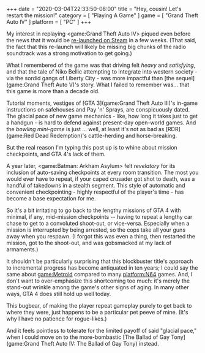 +++
date = "2020-03-04T22:33:50-08:00"
title = "Hey, cousin! Let's restart the mission!"
category = [ "Playing A Game" ]
game = [ "Grand Theft Auto IV" ]
platform = [ "PC" ]
+++

My interest in replaying <game:Grand Theft Auto IV> piqued even before the news that it would be <a href="https://www.pcgamer.com/gta-4-returns-to-steam-on-march-19-without-multiplayer/">re-launched on Steam</a> in a few weeks.  (That said, the fact that this re-launch will likely be missing big chunks of the radio soundtrack was a strong motivation to get going.)

What I remembered of the game was that driving felt <i>heavy</i> and <i>satisfying</i>, and that the tale of Niko Bellic attempting to integrate into western society - via the sordid gangs of Liberty City - was more impactful than [the sequel](game:Grand Theft Auto V)'s story.  What I failed to remember was... that this game is more than a decade old.

Tutorial moments, vestiges of [GTA 3](game:Grand Theft Auto III)'s in-game instructions on safehouses and Pay 'n' Sprays, are conspicuously dated.  The glacial pace of new game mechanics - like, how long it takes just to get a handgun - is hard to defend against present-day open-world games.  And the <i>bowling mini-game</i> is just ... well, at least it's not as bad as [RDR](game:Red Dead Redemption)'s cattle-herding and horse-breaking.

But the real reason I'm typing this post up is to whine about mission checkpoints, and GTA 4's lack of them.

A year later, <game:Batman: Arkham Asylum> felt <i>revelatory</i> for its inclusion of auto-saving checkpoints at every room transition.  The most you would ever have to repeat, if your caped crusader got shot to death, was a handful of takedowns in a stealth segment.  This style of automatic and convenient checkpointing - highly respectful of the player's time - has become a base expectation for me.

So it's a bit irritating to go back to the lengthy missions of GTA 4 with minimal, if any, mid-mission checkpoints -- having to repeat a lengthy car chase to get to a convoluted shoot-out, or vice-versa.  Especially when a mission is interrupted by being arrested, so the cops take all your guns away when you respawn.  (I forgot this was even a thing, then restarted the mission, got to the shoot-out, and was gobsmacked at my lack of armaments.)

It shouldn't be particularly surprising that this blockbuster title's approach to incremental progress has become antiquated in ten years; I could say the same about <game:Metroid> compared to many <platform:N64> games.  And, I don't want to over-emphasize this shortcoming too much: it's merely the stand-out wrinkle among the game's other signs of aging.  In many other ways, GTA 4 does still hold up well today.

This bugbear, of making the player repeat gameplay purely to get back to where they were, just happens to be a particular pet peeve of mine.  (It's why I have no patience for rogue-likes.)

And it feels pointless to tolerate for the limited payoff of said "glacial pace," when I could move on to the more-bombastic [The Ballad of Gay Tony](game:Grand Theft Auto IV: The Ballad of Gay Tony) instead.
